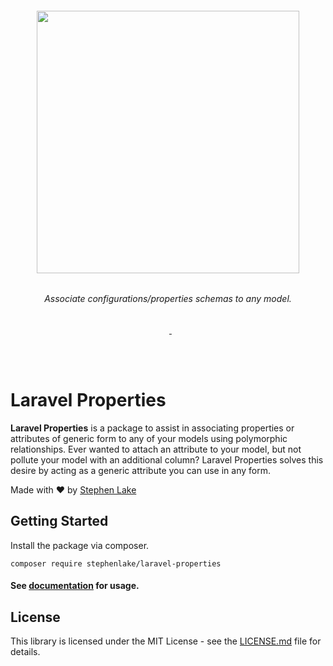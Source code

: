 <h6 align="center">
    <img src="https://raw.githubusercontent.com/stephenlake/laravel-properties/master/docs/assets/laravel-properties-banner.png?v=7" width="420"/>
</h6>

<h6 align="center">
    Associate configurations/properties schemas to any model.
</h6>

<p align="center">
<a href="https://travis-ci.org/stephenlake/laravel-properties"><img src="https://img.shields.io/travis/stephenlake/laravel-properties/master.svg?style=flat-square" alt=""></a>
<a href="https://github.styleci.io/repos/165647638"><img src="https://github.styleci.io/repos/165647638/shield?branch=master&style=flat-square" alt=""></a>
<a href="https://scrutinizer-ci.com/g/stephenlake/laravel-properties"><img src="https://img.shields.io/scrutinizer/g/stephenlake/laravel-properties.svg?style=flat-square" alt=""></a>
<a href="https://packagist.org/packages/stephenlake/laravel-properties">
<img src="https://img.shields.io/packagist/dt/stephenlake/laravel-properties.svg?style=flat-square" alt="">
</a>
<a href="https://github.com/stephenlake/laravel-properties"><img src="https://img.shields.io/github/release/stephenlake/laravel-properties.svg?style=flat-square" alt=""></a>
<a href="https://github.com/stephenlake/laravel-properties/LICENSE.md"><img src="https://img.shields.io/badge/license-MIT-blue.svg?style=flat-square" alt=""></a>
</p>

<br><br>

# Laravel Properties

**Laravel Properties** is a package to assist in associating properties or attributes of generic form to any of your models using polymorphic relationships. Ever wanted to attach an attribute to your model, but not pollute your model with an additional column? Laravel Properties solves this desire by acting as a generic attribute you can use in any form.

Made with ❤️ by [Stephen Lake](http://stephenlake.github.io/)

## Getting Started

Install the package via composer.

    composer require stephenlake/laravel-properties

#### See [documentation](https://stephenlake.github.io/laravel-properties/) for usage.

## License

This library is licensed under the MIT License - see the [LICENSE.md](LICENSE.md) file for details.
